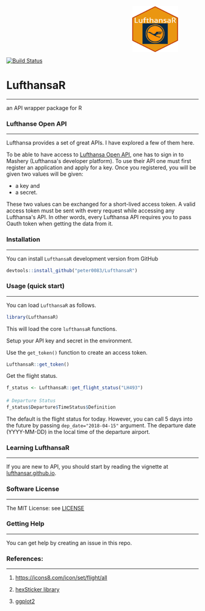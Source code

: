 <div style="max-height:450px; max-width:450px; overflow: hidden">
   <img src="image/hexlogo.png" align="right" alt="hexlogo" height="120" width="120"/>
</div>


[![Build Status](https://travis-ci.org/peter0083/LufthansaR.svg?branch=master)](https://travis-ci.org/peter0083/LufthansaR)

# LufthansaR
------------

an API wrapper package for R


### Lufthanse Open API
----------------------

Lufthansa provides a set of great APIs. I have explored a few of them here. 

To be able to have access to [Lufthansa Open API](https://developer.lufthansa.com/docs), one has to sign in to Mashery (Lufthansa's developer platform). To use their API one must first register an application and apply for a key. Once you registered, you will be given two values will be given: 

- a key and 
- a secret. 

These two values can be exchanged for a short-lived access token. A valid access token must be sent with every request while accessing any Lufthansa's API. In other words, every Lufthansa API requires you to pass Oauth token when getting the data from it.


### Installation
----------------

You can install `LufthansaR` development version from GitHub

```r
devtools::install_github("peter0083/LufthansaR")
```


### Usage (quick start)
-----------------------

You can load `LufthansaR` as follows.

```r
library(LufthansaR)
```

This will load the core `lufthansaR` functions. 

Setup your API key and secret in the environment.

Use the `get_token()` function to create an access token.

```r
LufthansaR::get_token()
```

Get the flight status.

```r
f_status <- LufthansaR::get_flight_status("LH493")

# Departure Status
f_status$Departure$TimeStatus$Definition
```

The default is the flight status for today. However, you can call 5 days into the future by passing `dep_date="2018-04-15"` argument. The departure date (YYYY-MM-DD) in the local time of the departure airport.


### Learning LufthansaR
-----------------------

If you are new to API, you should start by reading the vignette at [lufthansar.github.io](http://lufthansar.github.io).


### Software License
--------------------

The MIT License: see [LICENSE](https://github.com/peter0083/LufthansaR/blob/master/LICENSE)

### Getting Help
----------------

You can get help by creating an issue in this repo.

### References:
---------------

1. https://icons8.com/icon/set/flight/all

2. [hexSticker library](https://github.com/GuangchuangYu/hexSticker)

3. [ggplot2](https://github.com/tidyverse/ggplot2)
